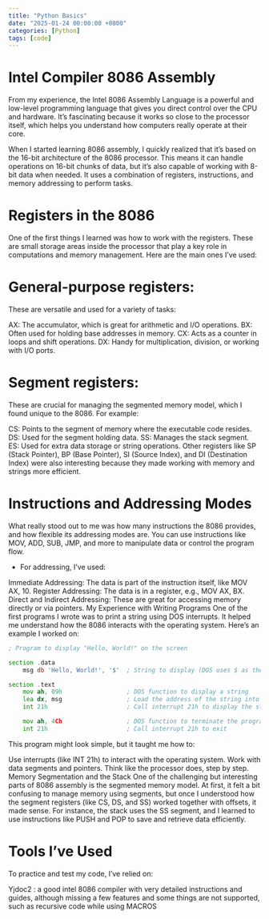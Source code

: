 ```yaml
---
title: "Python Basics"
date: "2025-01-24 00:00:00 +0800"
categories: [Python]
tags: [code]
---
```


# Intel Compiler 8086 Assembly
From my experience, the Intel 8086 Assembly Language is a powerful and low-level programming language that gives you direct control over the CPU and hardware. It’s fascinating because it works so close to the processor itself, which helps you understand how computers really operate at their core.

When I started learning 8086 assembly, I quickly realized that it’s based on the 16-bit architecture of the 8086 processor. This means it can handle operations on 16-bit chunks of data, but it’s also capable of working with 8-bit data when needed. It uses a combination of registers, instructions, and memory addressing to perform tasks.

# Registers in the 8086
One of the first things I learned was how to work with the registers. These are small storage areas inside the processor that play a key role in computations and memory management. Here are the main ones I’ve used:

# General-purpose registers:
These are versatile and used for a variety of tasks:

AX: The accumulator, which is great for arithmetic and I/O operations.
BX: Often used for holding base addresses in memory.
CX: Acts as a counter in loops and shift operations.
DX: Handy for multiplication, division, or working with I/O ports.
# Segment registers:
These are crucial for managing the segmented memory model, which I found unique to the 8086. For example:

CS: Points to the segment of memory where the executable code resides.
DS: Used for the segment holding data.
SS: Manages the stack segment.
ES: Used for extra data storage or string operations.
Other registers like SP (Stack Pointer), BP (Base Pointer), SI (Source Index), and DI (Destination Index) were also interesting because they made working with memory and strings more efficient.

# Instructions and Addressing Modes
What really stood out to me was how many instructions the 8086 provides, and how flexible its addressing modes are. You can use instructions like MOV, ADD, SUB, JMP, and more to manipulate data or control the program flow.

* For addressing, I’ve used:

Immediate Addressing: The data is part of the instruction itself, like MOV AX, 10.
Register Addressing: The data is in a register, e.g., MOV AX, BX.
Direct and Indirect Addressing: These are great for accessing memory directly or via pointers.
My Experience with Writing Programs
One of the first programs I wrote was to print a string using DOS interrupts. It helped me understand how the 8086 interacts with the operating system. Here’s an example I worked on:

```asm
; Program to display "Hello, World!" on the screen

section .data
    msg db 'Hello, World!', '$'  ; String to display (DOS uses $ as the terminator)

section .text
    mov ah, 09h                  ; DOS function to display a string
    lea dx, msg                  ; Load the address of the string into DX
    int 21h                      ; Call interrupt 21h to display the string

    mov ah, 4Ch                  ; DOS function to terminate the program
    int 21h                      ; Call interrupt 21h to exit
```
This program might look simple, but it taught me how to:

Use interrupts (like INT 21h) to interact with the operating system.
Work with data segments and pointers.
Think like the processor does, step by step.
Memory Segmentation and the Stack
One of the challenging but interesting parts of 8086 assembly is the segmented memory model. At first, it felt a bit confusing to manage memory using segments, but once I understood how the segment registers (like CS, DS, and SS) worked together with offsets, it made sense. For instance, the stack uses the SS segment, and I learned to use instructions like PUSH and POP to save and retrieve data efficiently.

# Tools I’ve Used
To practice and test my code, I’ve relied on:

Yjdoc2 : a good intel 8086 compiler with very detailed instructions and guides, although missing a few features and some things are not supported, such as recursive code while using MACROS
